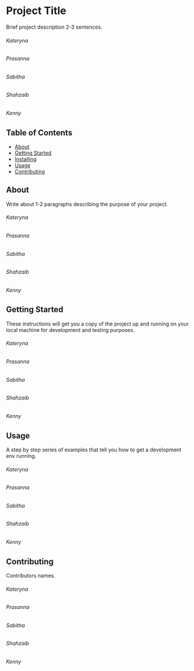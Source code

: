 # Project Title 
Brief project description 2-3 sentences.
###### Kateryna
###### Prasanna
###### Sabitha
###### Shahzaib
###### Kenny
## Table of Contents

- [About](#about)
- [Getting Started](#getting_started)
- [Installing](#installing)
- [Usage](#usage)
- [Contributing](#contributing)

## About
Write about 1-2 paragraphs describing the purpose of your project.
###### Kateryna
###### Prasanna
###### Sabitha
###### Shahzaib
###### Kenny
## Getting Started
These instructions will get you a copy of the project up and running on your local machine for development and testing purposes.
###### Kateryna
###### Prasanna
###### Sabitha
###### Shahzaib
###### Kenny
## Usage
A step by step series of examples that tell you how to get a development env running.
###### Kateryna
###### Prasanna
###### Sabitha
###### Shahzaib
###### Kenny
## Contributing
Contributors names.
###### Kateryna
###### Prasanna
###### Sabitha
###### Shahzaib
###### Kenny
